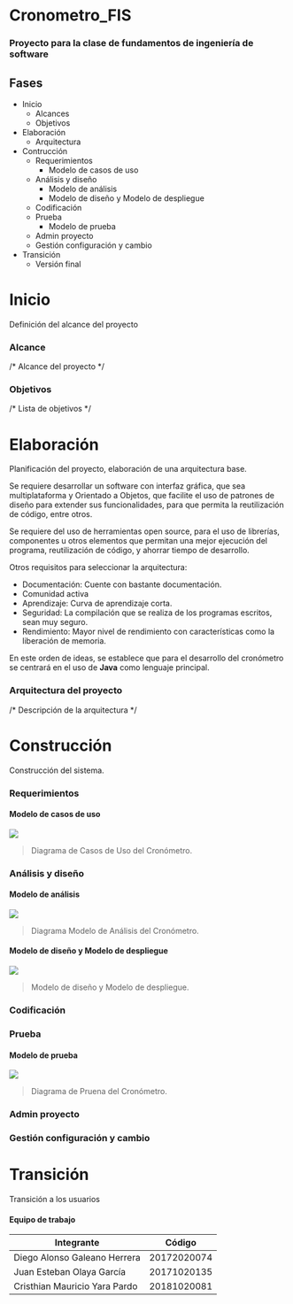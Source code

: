 # Cronometro_FIS
### Proyecto para la clase de fundamentos de ingeniería de software

## Fases
+ Inicio
    + Alcances
    + Objetivos
+ Elaboración
    + Arquitectura
+ Contrucción
    + Requerimientos
		+ Modelo de casos de uso
    + Análisis y diseño
		+ Modelo de análisis
		+ Modelo de diseño y Modelo de despliegue
    + Codificación
    + Prueba
		+ Modelo de prueba
    + Admin proyecto
    + Gestión configuración y cambio
+ Transición
    + Versión final


# Inicio

Definición del alcance del proyecto

### Alcance

/* Alcance del proyecto */

### Objetivos

/* Lista de objetivos */

# Elaboración

Planificación del proyecto, elaboración de una arquitectura base.

Se requiere desarrollar un software con interfaz gráfica, que sea multiplataforma y Orientado a Objetos, que facilite el uso de patrones de diseño para extender sus funcionalidades, para que permita la reutilización de código, entre otros.

Se requiere del uso de herramientas open source, para el uso de librerías, componentes u otros elementos que permitan una mejor ejecución del programa, reutilización de código, y ahorrar tiempo de desarrollo.

Otros requisitos para seleccionar la arquitectura:

+ Documentación: Cuente con bastante documentación.
+ Comunidad activa
+ Aprendizaje: Curva de aprendizaje corta.
+ Seguridad: La compilación que se realiza de los programas escritos, sean muy seguro.
+ Rendimiento: Mayor nivel de rendimiento con características como la liberación de memoria.

En este orden de ideas, se establece que para el desarrollo del cronómetro se centrará en el uso de __Java__ como lenguaje principal.

### Arquitectura del proyecto

/* Descripción de la arquitectura */

# Construcción

Construcción del sistema.

### Requerimientos
#### Modelo de casos de uso
![](https://image.flaticon.com/icons/png/512/1953/1953403.png)

> Diagrama de Casos de Uso del Cronómetro.
### Análisis y diseño
#### Modelo de análisis
![](https://image.flaticon.com/icons/png/512/1953/1953403.png)

> Diagrama Modelo de Análisis del Cronómetro.

#### Modelo de diseño y Modelo de despliegue
![](https://image.flaticon.com/icons/png/512/1953/1953403.png)

> Modelo de diseño y Modelo de despliegue.

### Codificación

### Prueba
#### Modelo de prueba
![](https://image.flaticon.com/icons/png/512/1953/1953403.png)

> Diagrama de Pruena del Cronómetro.

### Admin proyecto
### Gestión configuración y cambio


# Transición

Transición a los usuarios


#### Equipo de trabajo

Integrante  | Código
------------- | -------------
Diego Alonso Galeano Herrera | 20172020074
Juan Esteban Olaya García | 20171020135
Cristhian Mauricio Yara Pardo | 20181020081
